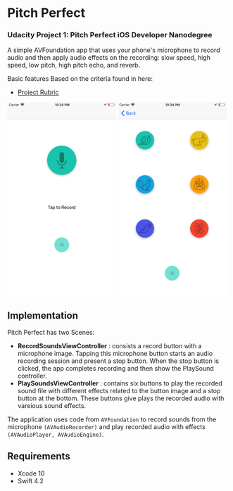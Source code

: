 # Pitch Perfect

### Udacity Project 1: Pitch Perfect iOS Developer Nanodegree

A simple AVFoundation app that uses your phone's microphone to record audio and then apply audio effects on the recording: slow speed, high speed, low pitch, high pitch echo, and reverb.

Basic features Based on the criteria found in here:

- [Project Rubric](https://docs.google.com/document/d/1LlcUT90j-ItbRQpB3ivLHwjP-KgKOUdoOLpz0WirpSo/pub?embedded=true)


<img src="/ScreenShots/ScreenShot1.png" height="49%" width="49%"> <img src="/ScreenShots/ScreenShot2.png" height="49%" width="49%">

## Implementation

Pitch Perfect has two Scenes:

- **RecordSoundsViewController** : consists a record button with a microphone image. Tapping this microphone button starts an audio recording session and present a stop button. When the stop button is clicked, the app completes recording and then show the PlaySound controller.
- **PlaySoundsViewController** : contains six buttons to play the recorded sound file with different effects related to the button image and a stop button at the bottom. These buttons give plays the recorded audio with vareious sound effects.

The application uses code from `AVFoundation` to record sounds from the microphone `(AVAudioRecorder)` and play recorded audio with effects `(AVAudioPlayer, AVAudioEngine)`.

## Requirements

- Xcode 10
- Swift 4.2
